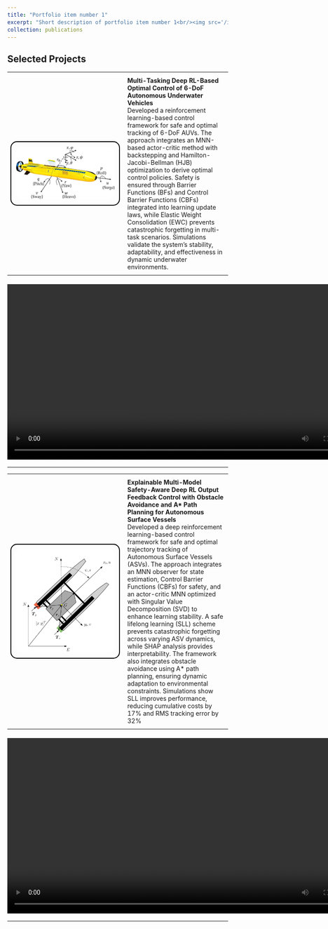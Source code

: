 ```yaml
---
title: "Portfolio item number 1"
excerpt: "Short description of portfolio item number 1<br/><img src='/images/500x300.png'>"
collection: publications
---
```


## Selected Projects
<table style="border-collapse: collapse; border: none; width: 100%;">
<tr style="border: none;">
<td width="250" style="border: none; text-align: center;">
    <div style="border: 2px solid black; border-radius: 15px; padding: 10px; display: inline-block;">
        <img src="/images/AUV.png" width="250" style="border-radius: 15px;">
    </div>
</td>
<td style="border: none; padding: 10px;">
    <strong> Multi-Tasking Deep RL-Based Optimal Control of 6-DoF Autonomous Underwater Vehicles</strong>  
    <br>
    Developed a reinforcement learning-based control framework for safe and optimal tracking of 6-DoF AUVs. The approach integrates an MNN-based actor-critic method with backstepping and Hamilton-Jacobi-Bellman (HJB) optimization to derive optimal control policies. Safety is ensured through Barrier Functions (BFs) and Control Barrier Functions (CBFs) integrated into learning update laws, while Elastic Weight Consolidation (EWC) prevents catastrophic forgetting in multi-task scenarios. Simulations validate the system’s stability, adaptability, and effectiveness in dynamic underwater environments.
</td>
</tr>
</table>

<div style="text-align: center; margin-top: 20px;">
    <video width="800" controls>
        <source src="/images/AUV.mp4" type="video/mp4">
        Your browser does not support the video tag.
    </video>
</div>

---

<table style="border-collapse: collapse; border: none; width: 100%;">
<tr style="border: none;">
<td width="250" style="border: none; text-align: center;">
    <div style="border: 2px solid black; border-radius: 15px; padding: 10px; display: inline-block;">
        <img src="/images/USV.png" width="250" style="border-radius: 15px;">
    </div>
</td>
<td style="border: none; padding: 10px;">
    <strong>Explainable Multi-Model Safety-Aware Deep RL Output Feedback Control with Obstacle Avoidance and A* Path Planning for Autonomous Surface Vessels</strong>  
    <br>
Developed a deep reinforcement learning-based control framework for safe and optimal trajectory tracking of Autonomous Surface Vessels (ASVs). The approach integrates an MNN observer for state estimation, Control Barrier Functions (CBFs) for safety, and an actor-critic MNN optimized with Singular Value Decomposition (SVD) to enhance learning stability. A safe lifelong learning (SLL) scheme prevents catastrophic forgetting across varying ASV dynamics, while SHAP analysis provides interpretability. The framework also integrates obstacle avoidance using A* path planning, ensuring dynamic adaptation to environmental constraints. Simulations show SLL improves performance, reducing cumulative costs by 17% and RMS tracking error by 32%
</td>
</tr>
</table>

<div style="text-align: center; margin-top: 20px;">
    <video width="800" controls>
        <source src="/images/USV.webm" type="video/mp4">
        Your browser does not support the video tag.
    </video>
</div>


---
